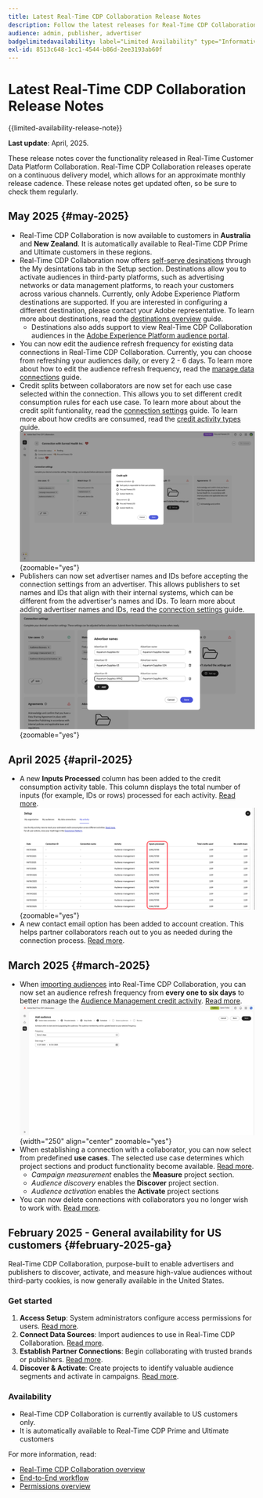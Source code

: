 ```yaml
---
title: Latest Real-Time CDP Collaboration Release Notes
description: Follow the latest releases for Real-Time CDP Collaboration
audience: admin, publisher, advertiser
badgelimitedavailability: label="Limited Availability" type="Informative" url="https://helpx.adobe.com/legal/product-descriptions/real-time-customer-data-platform-collaboration.html newtab=true"
exl-id: 8513c648-1cc1-4544-b86d-2ee3193ab60f
---
```

# Latest Real-Time CDP Collaboration Release Notes

{{limited-availability-release-note}}

**Last update**: April, 2025.

These release notes cover the functionality released in Real-Time Customer Data Platform Collaboration. Real-Time CDP Collaboration releases operate on a continuous delivery model, which allows for an approximate monthly release cadence. These release notes get updated often, so be sure to check them regularly.

## May 2025 {#may-2025}

* Real-Time CDP Collaboration is now available to customers in **Australia** and **New Zealand**. It is automatically available to Real-Time CDP Prime and Ultimate customers in these regions.
* Real-Time CDP Collaboration now offers [self-serve desinations](../setup/manage-destinations) through the My desintations tab in the Setup section. Destinations allow you to activate audiences in third-party platforms, such as advertising networks or data management platforms, to reach your customers across various channels. Currently, only Adobe Experience Platform destinations are supported. If you are interested in configuring a different destination, please contact your Adobe representative. To learn more about destinations, read the [destinations overview](../destinations/overview) guide.
  * Destinations also adds support to view Real-Time CDP Collaboration audiences in the [Adobe Experience Platform audience portal](https://experienceleague.adobe.com/en/docs/experience-platform/segmentation/ui/audience-portal#manage-audiences). 
* You can now edit the audience refresh frequency for existing data connections in Real-Time CDP Collaboration. Currently, you can choose from refreshing your audiences daily, or every 2 - 6 days. To learn more about how to edit the audience refresh frequency, read the [manage data connections](../setup/manage-data-connection.md#scheduling) guide.
* Credit splits between collaborators are now set for each use case selected within the connection. This allows you to set different credit consumption rules for each use case. To learn more about about the credit split funtionality, read the [connection settings](../connect/establishing-connections.md#connection-settings) guide. To learn more about how credits are consumed, read the [credit activity types](../setup/my-activity.md#types-of-activities) guide. <br> ![Connection settings screen showing the credit split functionality.](/help/assets/release-notes/2025/credit-split.png){zoomable="yes"}
* Publishers can now set advertiser names and IDs before accepting the connection settings from an advertiser. This allows publishers to set names and IDs that align with their internal systems, which can be different from the advertiser's names and IDs. To learn more about adding advertiser names and IDs, read the [connection settings](../connect/establishing-connections.md#connection-settings) guide. <br> ![Connection settings screen showing the publisher setting advertiser names and IDs.](/help/assets/release-notes/2025/add-advertiser-names-modal.png){zoomable="yes"}

## April 2025 {#april-2025}

* A new **Inputs Processed** column has been added to the credit consumption activity table. This column displays the total number of inputs (for example, IDs or rows) processed for each activity. [Read more](/help/guide/setup/my-activity.md#inputs-processed). <br> ![Inputs processed column highighted in My activity view.](/help/assets/release-notes/2025/inputs-processed-column.png){zoomable="yes"}
* A new contact email option has been added to account creation. This helps partner collaborators reach out to you as needed during the connection process. [Read more](../setup/onboard-organization.md).

## March 2025 {#march-2025}

* When [importing audiences](/help/guide/setup/onboard-audiences.md) into Real-Time CDP Collaboration, you can now set an audience refresh frequency from **every one to six days** to better manage the [Audience Management credit activity](/help/guide/setup/my-activity.md#types-of-activities). [Read more](/help/guide/setup/onboard-audiences.md#schedule). <br> ![Schedule screen showing different frequency intervals for updating audience membership.](/help/assets/setup/add-manage-audiences/audience-scheduling-frequency.png "Schedule screen showing different frequency intervals for updating audience membership."){width="250" align="center" zoomable="yes"}
* When establishing a connection with a collaborator, you can now select from predefined **use cases**. The selected use case determines which project sections and product functionality become available. [Read more](/help/guide/collaborate/manage-projects.md#project-use-cases).
    * *Campaign measurement* enables the **Measure** project section.
    * *Audience discovery* enables the **Discover** project section.
    * *Audience activation* enables the  **Activate** project sections <br>
* You can now delete connections with collaborators you no longer wish to work with. [Read more](/help/guide/connect/establishing-connections.md#delete-connections). 


## February 2025 - General availability for US customers {#february-2025-ga}

Real-Time CDP Collaboration, purpose-built to enable advertisers and publishers to discover, activate, and measure high-value audiences without third-party cookies, is now generally available in the United States.

### Get started

1. **Access Setup**: System administrators configure access permissions for users. [Read more](/help/guide/permissions/manage-user-access.md#RTCDP-collaboration-access).
2. **Connect Data Sources**: Import audiences to use in Real-Time CDP Collaboration. [Read more](/help/guide/setup/onboard-audiences.md).
3. **Establish Partner Connections**: Begin collaborating with trusted brands or publishers. [Read more](/help/guide/connect/establishing-connections.md).
4. **Discover & Activate**: Create projects to identify valuable audience segments and activate in campaigns. [Read more](/help/guide/collaborate/manage-projects.md).

### Availability

* Real-Time CDP Collaboration is currently available to US customers only.
* It is automatically available to Real-Time CDP Prime and Ultimate customers

For more information, read:

* [Real-Time CDP Collaboration overview](/help/guide/home.md)
* [End-to-End workflow](/help/guide/end-to-end-workflow.md)
* [Permissions overview](/help/guide/permissions/overview.md)
